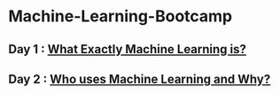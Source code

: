 # Machine-Learning-Bootcamp

## Day 1 : [What Exactly Machine Learning is?](https://medium.com/@dakshtrehan/what-exactly-machine-learning-is-1746c9d151ed)
## Day 2 : [Who uses Machine Learning and Why?](https://medium.com/@dakshtrehan/who-uses-machine-learning-and-why-c729c689dea3)
